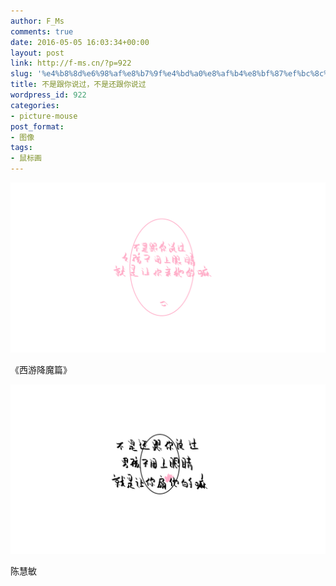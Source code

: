```yaml
---
author: F_Ms
comments: true
date: 2016-05-05 16:03:34+00:00
layout: post
link: http://f-ms.cn/?p=922
slug: '%e4%b8%8d%e6%98%af%e8%b7%9f%e4%bd%a0%e8%af%b4%e8%bf%87%ef%bc%8c%e4%b8%8d%e6%98%af%e8%bf%98%e8%b7%9f%e4%bd%a0%e8%af%b4%e8%bf%87'
title: 不是跟你说过，不是还跟你说过
wordpress_id: 922
categories:
- picture-mouse
post_format:
- 图像
tags:
- 鼠标画
---
```


![不是跟你说过女孩子闭上眼睛就是让你亲她的嘛_20160504](/img/post/wp/2016/05/不是跟你说过女孩子闭上眼睛就是让你亲她的嘛_20160504.png)


《西游降魔篇》


![不是还跟你说过男孩子闭上眼睛就是让你扇他的嘛_20160505](/img/post/wp/2016/05/不是还跟你说过男孩子闭上眼睛就是让你扇他的嘛_20160505.png)


陈慧敏
